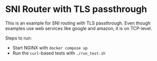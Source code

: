 # SNI Router with TLS passthrough

This is an example for SNI routing with TLS passthrough. Even though examples use web services like google and amazon, it is on TCP-level.

Steps to run:
- Start NGINX with `docker compose up`
- Run the `curl`-based tests with `./run_test.sh`
